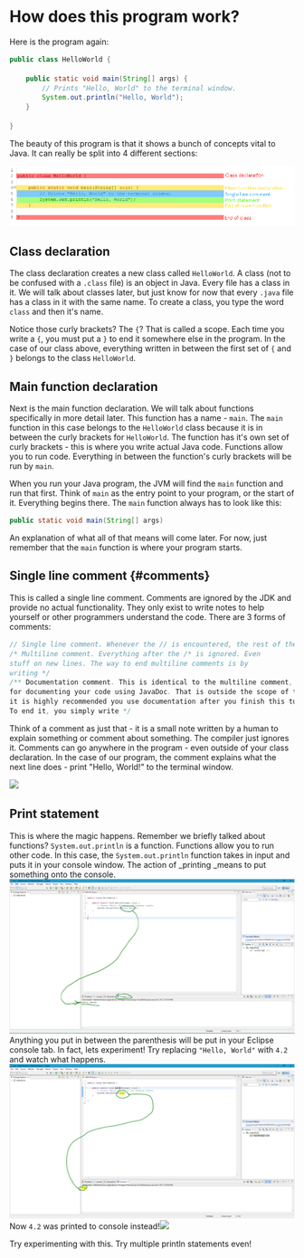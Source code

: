 # How does this program work?

Here is the program again:

```java
public class HelloWorld {

    public static void main(String[] args) {
        // Prints "Hello, World" to the terminal window.
        System.out.println("Hello, World");
    }

}
```

The beauty of this program is that it shows a bunch of concepts vital to Java. It can really be split into 4 different sections:

![](/first-program-explanation/overview.png)

## Class declaration

The class declaration creates a new class called `HelloWorld`. A class \(not to be confused with a `.class` file\) is an object in Java. Every file has a class in it. We will talk about classes later, but just know for now that every `.java` file has a class in it with the same name. To create a class, you type the word `class` and then it's name.

Notice those curly brackets? The `{`? That is called a scope. Each time you write a `{`, you must put a `}` to end it somewhere else in the program. In the case of our class above, everything written in between the first set of  `{` and `}` belongs to the class `HelloWorld`.

## Main function declaration

Next is the main function declaration. We will talk about functions specifically in more detail later. This function has a name - `main`. The `main` function in this case belongs to the `HelloWorld` class because it is in between the curly brackets for `HelloWorld`. The function has it's own set of curly brackets - this is where you write actual Java code. Functions allow you to run code. Everything in between the function's curly brackets will be run by `main`.

When you run your Java program, the JVM will find the `main` function and run that first. Think of `main` as the entry point to your program, or the start of it. Everything begins there. The `main` function always has to look like this:

```java
public static void main(String[] args)
```

An explanation of what all of that means will come later. For now, just remember that the `main` function is where your program starts.

## Single line comment {#comments}

This is called a single line comment. Comments are ignored by the JDK and provide no actual functionality. They only exist to write notes to help yourself or other programmers understand the code. There are 3 forms of comments:

```java
// Single line comment. Whenever the // is encountered, the rest of the line is ignored
/* Multiline comment. Everything after the /* is ignored. Even
stuff on new lines. The way to end multiline comments is by
writing */
/** Documentation comment. This is identical to the multiline comment, except it is intended
for documenting your code using JavaDoc. That is outside the scope of this tutorial, but
it is highly recommended you use documentation after you finish this tutorial.
To end it, you simply write */
```

Think of a comment as just that - it is a small note written by a human to explain something or comment about something. The compiler just ignores it. Comments can go anywhere in the program - even outside of your class declaration. In the case of our program, the comment explains what the next line does - print "Hello, World!" to the terminal window.

![](https://imgs.xkcd.com/comics/commented.png)

## Print statement

This is where the magic happens. Remember we briefly talked about functions? `System.out.println` is a function. Functions allow you to run other code. In this case, the `System.out.println` function takes in input and puts it in your console window. The action of \_printing \_means to put something onto the console.![](/first-program-explanation/console.png)Anything you put in between the parenthesis will be put in your Eclipse console tab. In fact, lets experiment! Try replacing `"Hello, World"` with `4.2` and watch what happens.![](/first-program-explanation/changing-println)Now `4.2` was printed to console instead!![](https://i.redd.it/zbqqkmy3kyqy.png)

Try experimenting with this. Try multiple println statements even!

